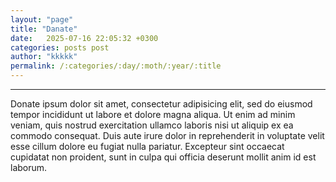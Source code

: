 ```yaml
---
layout: "page"
title: "Danate"
date:   2025-07-16 22:05:32 +0300
categories: posts post
author: "kkkkk"
permalink: /:categories/:day/:moth/:year/:title
---
```

---

Donate ipsum dolor sit amet, consectetur adipisicing elit, sed do eiusmod tempor incididunt ut labore et dolore magna aliqua. Ut enim ad minim veniam, quis nostrud exercitation ullamco laboris nisi ut aliquip ex ea commodo consequat. Duis aute irure dolor in reprehenderit in voluptate velit esse cillum dolore eu fugiat nulla pariatur. Excepteur sint occaecat cupidatat non proident, sunt in culpa qui officia deserunt mollit anim id est laborum.
